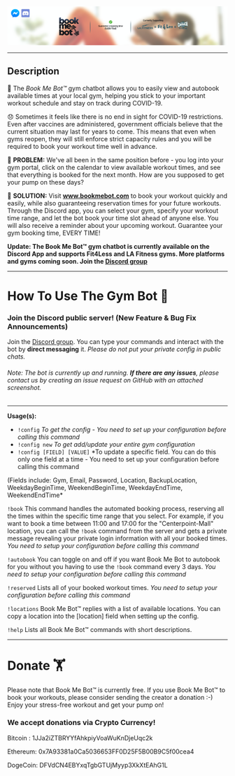 [![Gym-Booking-Discord-Bot](images/readme-image-new.png)](https://bookmebot.com/)

*  *  *  *  *

## Description
🤖 The *Book Me Bot™* gym chatbot allows you to easily view and autobook available times at your local gym, helping you stick to your important workout schedule and stay on track during COVID-19.

😞 Sometimes it feels like there is no end in sight for COVID-19 restrictions. Even after vaccines are administered, government officials believe that the current situation may last for years to come. This means that even when gyms reopen, they will still enforce strict capacity rules and you will be required to book your workout time well in advance.

📅 **PROBLEM:**
We've all been in the same position before - you log into your gym portal, click on the calendar to view available workout times, and see that everything is booked for the next month. How are you supposed to get your pump on these days?

🚀 **SOLUTION:**
Visit **www.bookmebot.com** to book your workout quickly and easily, while also guaranteeing reservation times for your future workouts. Through the Discord app, you can select your gym, specify your workout time range, and let the bot book your time slot ahead of anyone else. You will also receive a reminder about your upcoming workout. Guarantee your gym booking time, EVERY TIME!

**Update: The Book Me Bot™ gym chatbot is currently available on the Discord App and supports Fit4Less and LA Fitness gyms. More platforms and gyms coming soon. Join the [Discord group](https://discord.gg/cDExME6fV5)**

*  *  *  *  *

# How To Use The Gym Bot 💪 

### Join the Discord public server! (New Feature & Bug Fix Announcements)
Join the [Discord group](https://discord.gg/cDExME6fV5). You can type your commands and interact with the bot by **direct messaging** it.
*Please do not put your private config in public chats.*

###### *Note*: The bot is currently up and running. **If there are any issues**, please contact us by creating an issue request on GitHub with an attached screenshot.


*  *  *  *  *

**Usage(s):**

- `!config` *To get the config - You need to set up your configuration before calling this command*
- `!config new` *To get add/update your entire gym configuration*
- `!config [FIELD] [VALUE]` *To update a specific field. You can do this only one field at a time - You need to set up your configuration before calling this command 

(Fields include: Gym, Email, Password, Location, BackupLocation, WeekdayBeginTime, WeekendBeginTime, WeekdayEndTime, WeekendEndTime*


`!book` 
This command handles the automated booking process, reserving all the times within the specific time range that you select. For example, if you want to book a time between 11:00 and 17:00 for the "Centerpoint-Mall" location, you can call the `!book` command from the server and gets a private message revealing your private login information with all your booked times. *You need to setup your configuration before calling this command*

`!autobook` 
You can toggle on and off if you want Book Me Bot to autobook for you without you having to use the `!book` command every 3 days. *You need to setup your configuration before calling this command*

`!reserved`
Lists all of your booked workout times. *You need to setup your configuration before calling this command*  

`!locations`
Book Me Bot:tm: replies with a list of available locations. You can copy a location into the [location] field when setting up the config.

`!help`
Lists all Book Me Bot:tm: commands with short descriptions.

*  *  *  *  *
# Donate 🏋️
Please note that Book Me Bot™ is currently free. If you use Book Me Bot™ to book your workouts, please consider sending the creator a donation :-) Enjoy your stress-free workout and get your pump on! 

### We accept donations via Crypto Currency!

Bitcoin : 1JJa2iZTBRYYfAhkpiyVoaWuKnDjeUqc2k

Ethereum: 0x7A93381a0Ca5036653FF0D25F5B00B9C5f00cea4

DogeCoin: DFVdCN4EBYxqTgbGTUjMyyp3XkXtEAhG1L
